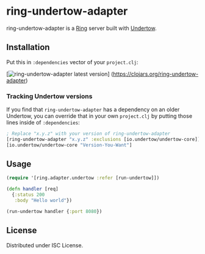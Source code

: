 # ring-undertow-adapter

ring-undertow-adapter is a [Ring](https://github.com/ring-clojure/ring) server built with
[Undertow](http://undertow.io).

## Installation

Put this in `:dependencies` vector of your `project.clj`:

[![ring-undertow-adapter latest version](https://clojars.org/ring-undertow-adapter/latest-version.svg)]
(https://clojars.org/ring-undertow-adapter)

### Tracking Undertow versions

If you find that `ring-undertow-adapter` has a dependency on an older Undertow,
you can override that in your own `project.clj` by putting those lines inside of
`:dependencies`:

```clojure
; Replace "x.y.z" with your version of ring-undertow-adapter
[ring-undertow-adapter "x.y.z" :exclusions [io.undertow/undertow-core]]
[io.undertow/undertow-core "Version-You-Want"]
```

## Usage

```clojure
(require '[ring.adapter.undertow :refer [run-undertow]])

(defn handler [req]
  {:status 200
   :body "Hello world"})

(run-undertow handler {:port 8080})
```

## License

Distributed under ISC License.
